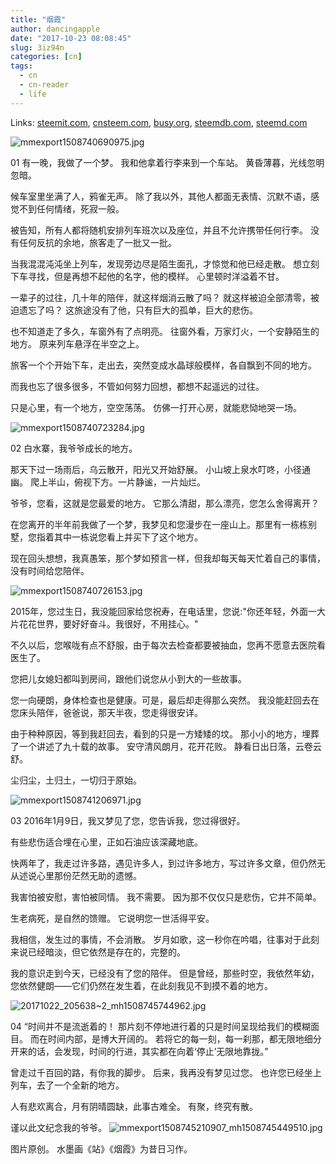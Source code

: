 ```yaml
---
title: "烟霞"
author: dancingapple
date: "2017-10-23 08:08:45"
slug: 3iz94n
categories: [cn]
tags: 
  - cn
  - cn-reader
  - life
---
```


Links: [steemit.com](https://steemit.com/cn/@dancingapple/3iz94n), [cnsteem.com](https://cnsteem.com/cn/@dancingapple/3iz94n), [busy.org](https://busy.org/cn/@dancingapple/3iz94n), [steemdb.com](https://steemdb.com/cn/@dancingapple/3iz94n), [steemd.com](https://steemd.com/cn/@dancingapple/3iz94n)

![mmexport1508740690975.jpg](https://steemitimages.com/DQmV1LgWFA5aVmLZVRLHf4nrNjKNFhuh7GUkBGBeivxqom1/mmexport1508740690975.jpg)

01
有一晚，我做了一个梦。
我和他拿着行李来到一个车站。
黄昏薄暮，光线忽明忽暗。

候车室里坐满了人，鸦雀无声。
除了我以外，其他人都面无表情、沉默不语，感觉不到任何情绪，死寂一般。

被告知，所有人都将随机安排列车班次以及座位，并且不允许携带任何行李。
没有任何反抗的余地，旅客走了一批又一批。


当我混混沌沌坐上列车，发现旁边尽是陌生面孔，才惊觉和他已经走散。
想立刻下车寻找，但是再想不起他的名字，他的模样。
心里顿时洋溢着不甘。

一辈子的过往，几十年的陪伴，就这样烟消云散了吗？
就这样被迫全部清零，被迫遗忘了吗？
这旅途没有了他，只有巨大的孤单，巨大的悲伤。

也不知道走了多久，车窗外有了点明亮。
往窗外看，万家灯火，一个安静陌生的地方。
原来列车悬浮在半空之上。

旅客一个个开始下车，走出去，突然变成水晶球般模样，各自飘到不同的地方。

而我也忘了很多很多，不管如何努力回想，都想不起遥远的过往。

只是心里，有一个地方，空空荡荡。
仿佛一打开心房，就能悲恸地哭一场。

![mmexport1508740723284.jpg](https://steemitimages.com/DQmNwDqPxVVQw1SXoSBjTXaynpbfLcZfR3AYwv3o6Stt7oK/mmexport1508740723284.jpg)

02
白水寨，我爷爷成长的地方。

那天下过一场雨后，乌云散开，阳光又开始舒展。
小山坡上泉水叮咚，小径通幽。
爬上半山，俯视下方。一片静谧，一片灿烂。

爷爷，您看，这就是您最爱的地方。
它那么清甜，那么漂亮，您怎么舍得离开？

在您离开的半年前我做了一个梦，我梦见和您漫步在一座山上。那里有一栋栋别墅，您指着其中一栋说您看上并买下了这个地方。

现在回头想想，我真愚笨，那个梦如预言一样，但我却每天每天忙着自己的事情，没有时间给您陪伴。

![mmexport1508740726153.jpg](https://steemitimages.com/DQmVnvvXxjP6VZBKx1Ku1Nbpe2EEUUXUYwWiM9pU5hPexzv/mmexport1508740726153.jpg)

2015年，您过生日，我没能回家给您祝寿，在电话里，您说:"你还年轻，外面一大片花花世界，要好好奋斗。我很好，不用挂心。"

不久以后，您喉咙有点不舒服，由于每次去检查都要被抽血，您再不愿意去医院看医生了。

您把儿女媳妇都叫到房间，跟他们说您从小到大的一些故事。

您一向硬朗，身体检查也是健康。可是，最后却走得那么突然。
我没能赶回去在您床头陪伴，爸爸说，那天半夜，您走得很安详。

由于种种原因，等到我赶回去，看到的只是一方矮矮的坟。
那小小的地方，埋葬了一个讲述了九十载的故事。
安守清风朗月，花开花败。
静看日出日落，云卷云舒。

尘归尘，土归土，一切归于原始。

![mmexport1508741206971.jpg](https://steemitimages.com/DQmPeYoYgfcDqcVkdnWerumCNgPMQatKfMPxFuTaYdyLQgv/mmexport1508741206971.jpg)

03
2016年1月9日，我又梦见了您，您告诉我，您过得很好。

有些悲伤适合埋在心里，正如石油应该深藏地底。

快两年了，我走过许多路，遇见许多人，到过许多地方，写过许多文章，但仍然无从述说心里那份茫然无助的遗憾。

我害怕被安慰，害怕被同情。
我不需要。
因为那不仅仅只是悲伤，它并不简单。

生老病死，是自然的馈赠。
它说明您一世活得平安。

我相信，发生过的事情，不会消散。
岁月如歌，这一秒你在吟唱，往事对于此刻来说已经暗淡，但它依然是存在的，完整的。

我的意识走到今天，已经没有了您的陪伴。
但是曾经，那些时空，我依然年幼，您依然健朗——它们仍然在发生着，在此刻我见不到摸不着的地方。

![20171022_205638~2_mh1508745744962.jpg](https://steemitimages.com/DQmdGXipFJYfuotYQKvzzgbxY1i23b269cLxBVmWXYdiJEM/20171022_205638~2_mh1508745744962.jpg)

04
“时间并不是流逝着的！
那片刻不停地进行着的只是时间呈现给我们的模糊面目。
而在时间内部，是博大开阔的。
若将它的每一刻，每一刹那，都无限地细分开来的话，会发现，时间的行进，其实都在向着‘停止’无限地靠拢。”

曾走过千百回的路，有你我的脚步。
后来，我再没有梦见过您。
也许您已经坐上列车，去了一个全新的地方。

人有悲欢离合，月有阴晴圆缺，此事古难全。
有聚，终究有散。

谨以此文纪念我的爷爷。
![mmexport1508745210907_mh1508745449510.jpg](https://steemitimages.com/DQmb2oT4ci2byGhKqkTsGVd5eTcesWvP7PPMcFkzdX3GYyn/mmexport1508745210907_mh1508745449510.jpg)


图片原创。
水墨画《站》《烟霞》为昔日习作。
